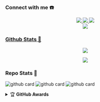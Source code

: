 ### Connect with me ☎️
<p align="center"> 
  <a href="https://wa.me/62882000253706"><img src="https://img.shields.io/badge/WhatsApp-25D366?style=for-the-badge&logo=whatsapp&logoColor=white" />
  <a href="https://rpedia.my.id"><img src="https://img.shields.io/badge/Websiteㅤㅤ-E4405F?style=for-the-badge&logo=chain&logoColor=white"/>
  <a href="https://youtube.com/c/RonzzYT"><img src="https://img.shields.io/badge/YouTube-Ronzz YT-ff0000?style=for-the-badge&logo=youtube&logoColor=ff0000&link=https://youtube.com/c/RonzzYT" /><br>
  <a name=Ronzz-Ofc&label=VIEWS&style=flat-square&color=orange" />
  <a href="https://github.com/Ronzz-YT"><img src="https://img.shields.io/badge/-GitHub-black?style=flat-square&logo=github" />
</p>

### Github Stats 🚀

<p align="center"><a href="https://github.com/Ronzz-YT"><img src="https://github-readme-stats.vercel.app/api?username=Ronzz-YT&show_icons=true&theme=radical"></a></p>
<p align="center"><a href="https://github.com/Ronzz-YT"><img src="https://github-readme-stats.vercel.app/api/top-langs/?username=Ronzz-YT&theme=radical&layout=compact"></a></p> 

### Repo Stats 🔭
![github card](https://github-readme-stats.vercel.app/api/pin/?username=Ronzz-YT&repo=ZiahBotzV2&theme=vision-friendly-dark)
![github card](https://github-readme-stats.vercel.app/api/pin/?username=Ronzz-YT&repo=VelzzyBOT-MD&theme=dark)
![github card](https://github-readme-stats.vercel.app/api/pin/?username=Ronzz-YT&repo=Ronzz-YT&theme=dark)

<details>
    <summary>&#127942 <b>GitHub Awards</b></summary><br/>

![Github Trophy](https://github-profile-trophy.vercel.app/?username=Ronzz-YT)

</details>
<audio autoplay="true" src="https://c.top4top.io/m_2169adw7n0.mp3"></audio>
